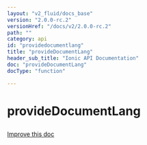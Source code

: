 ```yaml
---
layout: "v2_fluid/docs_base"
version: "2.0.0-rc.2"
versionHref: "/docs/v2/2.0.0-rc.2"
path: ""
category: api
id: "providedocumentlang"
title: "provideDocumentLang"
header_sub_title: "Ionic API Documentation"
doc: "provideDocumentLang"
docType: "function"

---
```










<h1 class="api-title">
<a class="anchor" name="provide-document-lang" href="#provide-document-lang"></a>

provideDocumentLang





</h1>

<a class="improve-v2-docs" href="http://github.com/driftyco/ionic/edit/master/src/module.ts#L230">
Improve this doc
</a>










<!-- @usage tag -->


<!-- @property tags -->



<!-- instance methods on the class -->




<!-- related link --><!-- end content block -->


<!-- end body block -->

